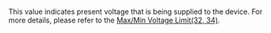 This value indicates present voltage that is being supplied to the device. For more details, please refer to the [Max/Min Voltage Limit(32, 34)].

[Max/Min Voltage Limit(32, 34)]: #maxmin-voltage-limit32-34

